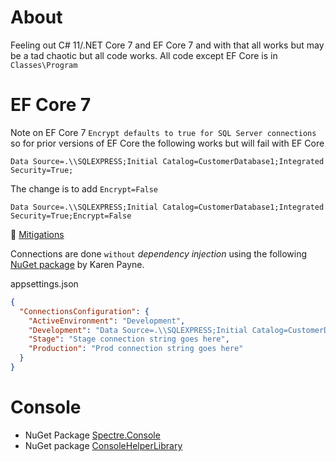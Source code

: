 ﻿# About

Feeling out C# 11/.NET Core 7 and EF Core 7 and with that all works but may be a tad chaotic but all code works. All code except EF Core is in `Classes\Program`


# EF Core 7

Note on EF Core 7 `Encrypt defaults to true for SQL Server connections` so for prior versions of EF Core the following works but will fail with EF Core

```
Data Source=.\\SQLEXPRESS;Initial Catalog=CustomerDatabase1;Integrated Security=True;
```

The change is to add `Encrypt=False`

```
Data Source=.\\SQLEXPRESS;Initial Catalog=CustomerDatabase1;Integrated Security=True;Encrypt=False
```

:small_blue_diamond: [Mitigations](https://learn.microsoft.com/en-us/ef/core/what-is-new/ef-core-7.0/breaking-changes#mitigations)

Connections are done `without` *dependency injection* using the following [NuGet package](https://www.nuget.org/packages/ConfigurationLibrary/) by Karen Payne.

appsettings.json

```json
{
  "ConnectionsConfiguration": {
    "ActiveEnvironment": "Development",
    "Development": "Data Source=.\\SQLEXPRESS;Initial Catalog=CustomerDatabase1;Integrated Security=True;Encrypt=False",
    "Stage": "Stage connection string goes here",
    "Production": "Prod connection string goes here"
  }
}
```


# Console

- NuGet Package [Spectre.Console](https://www.nuget.org/packages/Spectre.Console/0.45.0)
- NuGet package [ConsoleHelperLibrary](https://www.nuget.org/packages/ConsoleHelperLibrary)


